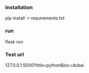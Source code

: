 ### Installation
pip install -r requirements.txt

### run
flask run

### Test url
127.0.0.1:5000?title=python&loc=dubai
